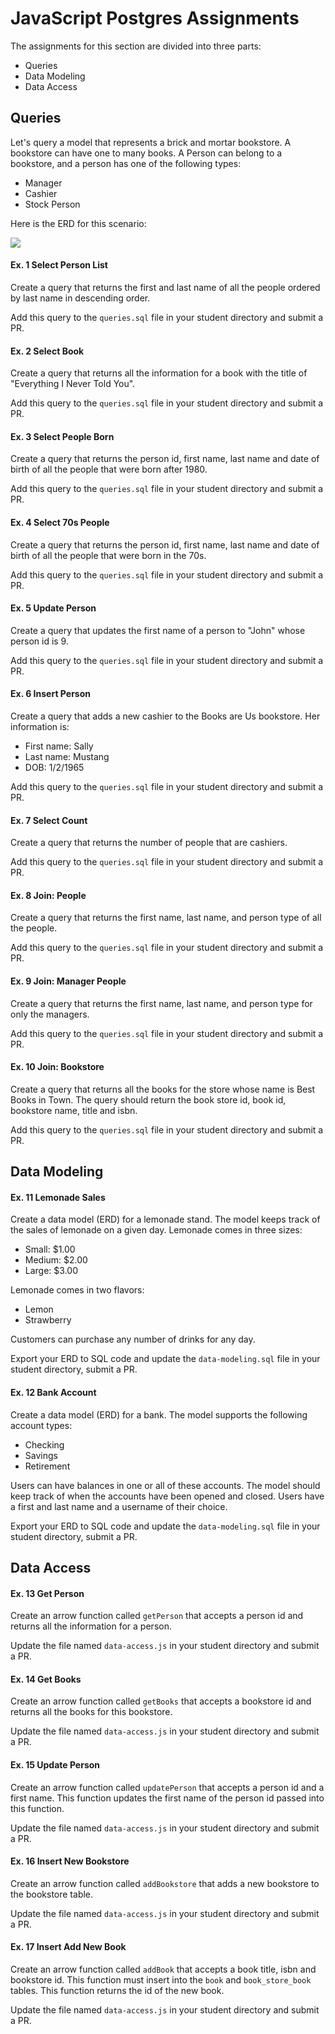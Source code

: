 # JavaScript Postgres Assignments

The assignments for this section are divided into three parts:
- Queries
- Data Modeling
- Data Access

## Queries

Let's query a model that represents a brick and mortar bookstore.  A bookstore can have one to many books.  A Person can belong to a bookstore, and a person has one of the following types:
  - Manager
  - Cashier
  - Stock Person

Here is the ERD for this scenario:

![](./docs/erd.png)

#### Ex. 1 Select Person List
Create a query that returns the first and last name of all the people ordered by last name in descending order.

Add this query to the `queries.sql` file in your student directory and submit a PR.

#### Ex. 2 Select Book
Create a query that returns all the information for a book with the title of "Everything I Never Told You".

Add this query to the `queries.sql` file in your student directory and submit a PR.

#### Ex. 3 Select People Born
Create a query that returns the person id, first name, last name and date of birth of all the people that were born after 1980.

Add this query to the `queries.sql` file in your student directory and submit a PR.

#### Ex. 4 Select 70s People
Create a query that returns the person id, first name, last name and date of birth of all the people that were born in the 70s.

Add this query to the `queries.sql` file in your student directory and submit a PR.

#### Ex. 5 Update Person
Create a query that updates the first name of a person to "John" whose person id is 9.

Add this query to the `queries.sql` file in your student directory and submit a PR.

#### Ex. 6 Insert Person
Create a query that adds a new cashier to the Books are Us bookstore.  Her information is:
 - First name: Sally
 - Last name: Mustang
 - DOB: 1/2/1965

 Add this query to the `queries.sql` file in your student directory and submit a PR.

#### Ex. 7 Select Count
Create a query that returns the number of people that are cashiers.

Add this query to the `queries.sql` file in your student directory and submit a PR.

#### Ex. 8 Join: People
Create a query that returns the first name, last name, and person type of all the people.

Add this query to the `queries.sql` file in your student directory and submit a PR.

#### Ex. 9 Join: Manager People
Create a query that returns the first name, last name, and person type for only the managers.

Add this query to the `queries.sql` file in your student directory and submit a PR.

#### Ex. 10 Join: Bookstore
Create a query that returns all the books for the store whose name is Best Books in Town.  The query should return the book store id, book id, bookstore name, title and isbn.

Add this query to the `queries.sql` file in your student directory and submit a PR.

## Data Modeling

#### Ex. 11 Lemonade Sales
Create a data model (ERD) for a lemonade stand.  The model keeps track of the sales of lemonade on a given day.  Lemonade comes in three sizes:
- Small: $1.00
- Medium: $2.00
- Large: $3.00

Lemonade comes in two flavors:
- Lemon
- Strawberry

Customers can purchase any number of drinks for any day.

Export your ERD to SQL code and update the `data-modeling.sql` file in your student directory, submit a PR.

#### Ex. 12 Bank Account
Create a data model (ERD) for a bank.  The model supports the following account types:
- Checking
- Savings
- Retirement

Users can have balances in one or all of these accounts.  The model should keep track of when the accounts have been opened and closed.  Users have a first and last name and a username of their choice.

Export your ERD to SQL code and update the `data-modeling.sql` file in your student directory, submit a PR.

## Data Access

#### Ex. 13 Get Person
Create an arrow function called `getPerson` that accepts a person id and returns all the information for a person.

Update the file named `data-access.js` in your student directory and submit a PR.

#### Ex. 14 Get Books
Create an arrow function called `getBooks` that accepts a bookstore id and returns all the books for this bookstore.

Update the file named `data-access.js` in your student directory and submit a PR.

#### Ex. 15 Update Person
Create an arrow function called `updatePerson` that accepts a person id and a first name.  This function updates the first name of the person id passed into this function.

Update the file named `data-access.js` in your student directory and submit a PR.

#### Ex. 16 Insert New Bookstore
Create an arrow function called `addBookstore` that adds a new bookstore to the bookstore table.

Update the file named `data-access.js` in your student directory and submit a PR.

#### Ex. 17 Insert Add New Book
Create an arrow function called `addBook` that accepts a book title, isbn and bookstore id.  This function must insert into the `book` and `book_store_book` tables.  This function returns the id of the new book.

Update the file named `data-access.js` in your student directory and submit a PR.
